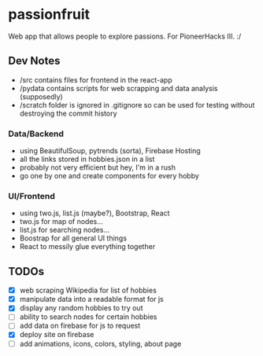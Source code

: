 # passionfruit

Web app that allows people to explore passions. For PioneerHacks III. :/

## Dev Notes
- /src contains files for frontend in the react-app
- /pydata contains scripts for web scrapping and data analysis (supposedly)
- /scratch folder is ignored in .gitignore so can be used for testing without destroying the commit history

### Data/Backend
- using BeautifulSoup, pytrends (sorta), Firebase Hosting
- all the links stored in hobbies.json in a list
- probably not very efficient but hey, I'm in a rush
- go one by one and create components for every hobby

### UI/Frontend
- using two.js, list.js (maybe?), Bootstrap, React
- two.js for map of nodes...
- list.js for searching nodes...
- Boostrap for all general UI things
- React to messily glue everything together

## TODOs
- [x] web scraping Wikipedia for list of hobbies
- [x] manipulate data into a readable format for js
- [x] display any random hobbies to try out
- [ ] ability to search nodes for certain hobbies
- [ ] add data on firebase for js to request
- [x] deploy site on firebase
- [ ] add animations, icons, colors, styling, about page
